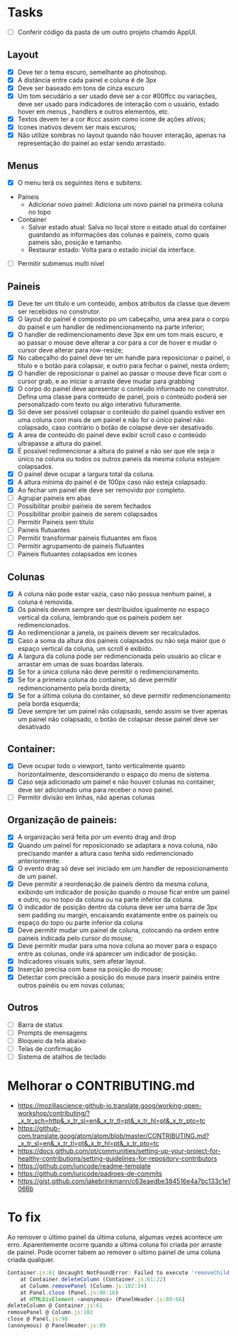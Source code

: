 # Tasks

- [ ] Conferir código da pasta de um outro projeto chamdo AppUI.

## Layout

- [x] Deve ter o tema escuro, semelhante ao photoshop.
- [x] A distância entre cada painel e coluna é de 3px
- [x] Deve ser baseado em tons de cinza escuro
- [x] Um tom secudário a ser usado deve ser a cor #00ffcc ou variações, deve ser usado para indicadores de interação com o usuário, estado hover em menus , handlers e outros elementos, etc.
- [x] Textos devem ter a cor #ccc assim como icone de ações ativos;
- [x] Icones inativos devem ser mais escuros;
- [x] Não utilize sombras no layout quando não houver interação, apenas na representação do painel ao estar sendo arrastado.

## Menus

- [x] O menu terá os seguintes itens e subitens:

* Paineis
    - Adicionar novo painel: Adiciona um novo painel na primeira coluna no topo
* Container
    - Salvar estado atual: Salva no local store o estado atual do container guardando as informações das colunas e paineis, como quais paineis são, posição e tamanho.
    - Restaurar estado: Volta para o estado inicial da interface.

- [ ] Permitir submenus multi nível

## Paineis

- [x] Deve ter um título e um conteúdo, ambos atributos da classe que devem ser recebidos no construtor.
- [x] O layout do painel é composto po um cabeçalho, uma area para o corpo do painel e um handler de redimencionamento na parte inferior;
- [x] O handler de redimencionamento deve 3px em um tom mais escuro, e ao passar o mouse deve alterar a cor para a cor de hover e mudar o cursor deve alterar para row-resize;
- [x] No cabeçalho do painel deve ter um handle para reposicionar o painel, o título e o botão para colapsar, e outro para fechar o painel, nesta ordem;
- [x] O handler de reposicionar o painel ao passar o mouse deve ficar com o cursor grab, e ao iniciar o arraste deve mudar para grabbing
- [x] O corpo do painel deve apresentar o conteúdo informado no construtor. Defina uma classe para conteúdo de panel, pois o conteúdo poderá ser personalizado com texto ou algo interativo futuramente.
- [x] Só deve ser possivel colapsar o conteúdo do painel quando estiver em uma coluna com mais de um painel e não for o único painel não colapsado, caso contrário o botão de colapse deve ser desativado.
- [x] A area de conteúdo do painel deve exibir scroll caso o conteúdo ultrapasse a altura do painel.
- [x] É possivel redimencionar a altura do painel a não ser que ele seja o único na coluna ou todos os outros paneis da mesma coluna estejam colapsados.
- [x] O painel deve ocupar a largura total da coluna.
- [x] A altura mínima do painel é de 100px caso não esteja colapsado.
- [x] Ao fechar um painel ele deve ser removido por completo.
- [ ] Agrupar paineis em abas
- [ ] Possibilitar proibir paineis de serem fechados
- [ ] Possibilitar proibir paineis de serem colapsados
- [ ] Permitir Paineis sem título
- [ ] Paineis flutuantes
- [ ] Permitir transformar paineis flutuantes em fixos
- [ ] Permitir agrupamento de paineis flutuantes
- [ ] Paineis flutuantes colapsados em icones

## Colunas

- [x] A coluna não pode estar vazia, caso não possua nenhum painel, a coluna é removida.
- [x] Os paineis devem sempre ser destribuidos igualmente no espaço vertical da coluna, lembrando que os paineis podem ser redimencionados.
- [x] Ao redimencionar a janela, os paineis devem ser recalculados.
- [x] Caso a soma da altura dos paineis colapsados ou não seja maior que o espaço vertical da coluna, um scroll é exibido.
- [x] A largura da coluna pode ser redimencionada pelo usuário ao clicar e arrastar em umas de suas boardas laterais.
- [x] Se for a única coluna não deve permitir o redimencionamento.
- [x] Se for a primeira coluna do container, só deve permitir redimencionamento pela borda direita;
- [x] Se for a última coluna do container, só deve permitir redimencionamento pela borda esquerda;
- [x] Deve sempre ter um painel não colapsado, sendo assim se tiver apenas um painel não colapsado, o botão de colapsar desse painel deve ser desativado

## Container:

- [x] Deve ocupar todo o viewport, tanto verticalmente quanto horizontalmente, desconsiderando o espaço do menu de sistema.
- [x] Caso seja adicionado um painel e não houver colunas no container, deve ser adicionado uma para receber o novo painel.
- [ ] Permitir divisão em linhas, não apenas colunas

## Organização de paineis:

- [x] A organização será feita por um evento drag and drop
- [x] Quando um painel for reposicionado se adaptara a nova coluna, não precisando manter a altura caso tenha sido redimencionado anteriormente.
- [x] O evento drag só deve ser iniciado em um handler de reposicionamento de um painel.
- [x] Deve permitir a reordenação de paineis dentro da mesma coluna, exibindo um indicador de posição quando o mouse ficar entre um painel e outro, ou no topo da coluna ou na parte inferior da coluna.
- [x] O indicador de posição dentro da coluna deve ser uma barra de 3px sem padding ou margin, encaixando exatamente entre os paineis ou espaço do topo ou parte inferior da coluna
- [x] Deve permitir mudar um painel de coluna, colocando na ordem entre paineis indicada pelo cursor do mouse;
- [x] Deve permitir mudar para uma nova coluna ao mover para o espaço entre as colunas, onde irá aparecer um indicador de posição.
- [x] Indicadores visuais sutis, sem afetar layout.
- [x] Inserção precisa com base na posição do mouse;
- [x] Detectar com precisão a posição do mouse para inserir painéis entre outros painéis ou em novas colunas;

## Outros

- [ ] Barra de status
- [ ] Prompts de mensagens
- [ ] Bloqueio da tela abaixo
- [ ] Telas de confirmação
- [ ] Sistema de atalhos de teclado

# Melhorar o CONTRIBUTING.md

- https://mozillascience-github-io.translate.goog/working-open-workshop/contributing/?_x_tr_sch=http&_x_tr_sl=en&_x_tr_tl=pt&_x_tr_hl=pt&_x_tr_pto=tc
- https://github-com.translate.goog/atom/atom/blob/master/CONTRIBUTING.md?_x_tr_sl=en&_x_tr_tl=pt&_x_tr_hl=pt&_x_tr_pto=tc
- https://docs.github.com/pt/communities/setting-up-your-project-for-healthy-contributions/setting-guidelines-for-repository-contributors
- https://github.com/iuricode/readme-template
- https://github.com/iuricode/padroes-de-commits
- https://gist.github.com/jakebrinkmann/c63eaedbe384516e4a7bc133c1e1066b

# To fix

Ao remover o último painel da última coluna, algumas vezes acontece um erro.
Aparentemente ocorre quando a última coluna foi criada por arraste de painel.
Pode ocorrer tabem ao remover o ultimo painel de uma coluna criada qualquer.

```javascript
Container.js:61 Uncaught NotFoundError: Failed to execute 'removeChild' on 'Node': The node to be removed is not a child of this node.
    at Container.deleteColumn (Container.js:61:22)
    at Column.removePanel (Column.js:182:34)
    at Panel.close (Panel.js:98:16)
    at HTMLDivElement.<anonymous> (PanelHeader.js:89:66)
deleteColumn @ Container.js:61
removePanel @ Column.js:182
close @ Panel.js:98
(anonymous) @ PanelHeader.js:89
```
